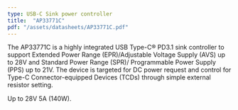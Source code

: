 ```yaml
---
type: USB-C Sink power controller
title:  "AP33771C"
pdf: "/assets/datasheets/AP33771C.pdf"
---
```


The AP33771C is a highly integrated USB Type-C® PD3.1 sink
controller to support Extended Power Range (EPR)/Adjustable Voltage
Supply (AVS) up to 28V and Standard Power Range (SPR)/
Programmable Power Supply (PPS) up to 21V. The device is targeted
for DC power request and control for Type-C Connector-equipped
Devices (TCDs) through simple external resistor setting.

Up to 28V 5A (140W).